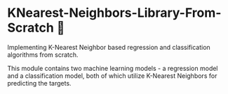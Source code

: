 # KNearest-Neighbors-Library-From-Scratch 💠

Implementing K-Nearest Neighbor based regression and classification algorithms from scratch.

This module contains two machine learning models - a regression model and a classification model, both of which utilize K-Nearest Neighbors for predicting the targets.
